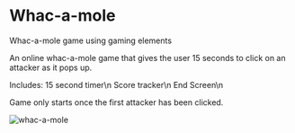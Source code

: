 # Whac-a-mole
Whac-a-mole game using gaming elements

An online whac-a-mole game that gives the user 15 seconds to click on an attacker as it pops up.

Includes:
15 second timer\n
Score tracker\n
End Screen\n

Game only starts once the first attacker has been clicked.

![whac-a-mole](https://github.com/noel-chacko/Whac-a-mole/assets/69741906/5f0f22d7-74aa-483f-8f1c-506e66e53737)
